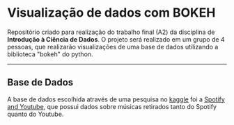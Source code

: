 # Visualização de dados com BOKEH

Repositório criado para realização do trabalho final (A2) da disciplina de **Introdução à Ciência de Dados**. O projeto será realizado em um grupo de 4 pessoas, que realizarão visualizações de uma base de dados utilizando a biblioteca "bokeh" do python.

---
## Base de Dados

A base de dados escolhida através de uma pesquisa no [kaggle](https://www.kaggle.com/) foi a [Spotify and Youtube](https://www.kaggle.com/datasets/salvatorerastelli/spotify-and-youtube), que possui dados sobre músicas retirados tanto do Spotify quanto do Youtube.
